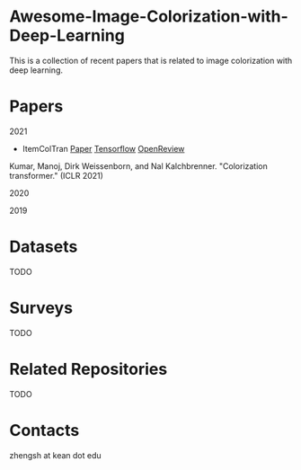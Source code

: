 # Awesome-Image-Colorization-with-Deep-Learning
This is a collection of recent papers that is related to image colorization with deep learning. 

# Papers
2021
- ItemColTran
[Paper](https://arxiv.org/pdf/2102.04432)
[Tensorflow](https://github.com/google-research/google-research)
[OpenReview](https://openreview.net/forum?id=5NA1PinlGFu)

Kumar, Manoj, Dirk Weissenborn, and Nal Kalchbrenner. "Colorization transformer." (ICLR 2021)

2020

2019

# Datasets
TODO

# Surveys
TODO

# Related Repositories
TODO

# Contacts
zhengsh at kean dot edu

